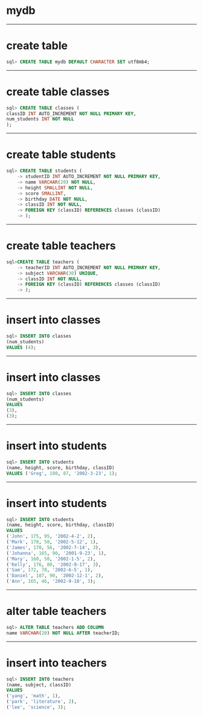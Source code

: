 # mydb
---
# create table
```sql
sql> CREATE TABLE mydb DEFAULT CHARACTER SET utf8mb4;
```
---
# create table classes
```sql
sql> CREATE TABLE classes (
classID INT AUTO_INCREMENT NOT NULL PRIMARY KEY, 
num_students INT NOT NULL
);
```
---
# create table students
```sql
sql> CREATE TABLE students (
    -> studentID INT AUTO_INCREMENT NOT NULL PRIMARY KEY,
    -> name VARCHAR(20) NOT NULL,
    -> height SMALLINT NOT NULL,
    -> score SMALLINT,
    -> birthday DATE NOT NULL,
    -> classID INT NOT NULL,
    -> FOREIGN KEY (classID) REFERENCES classes (classID)
    -> );
```
---
# create table teachers
```sql
sql>CREATE TABLE teachers (
    -> teacherID INT AUTO_INCREMENT NOT NULL PRIMARY KEY,
    -> subject VARCHAR(30) UNIQUE,
    -> classID INT NOT NULL,
    -> FOREIGN KEY (classID) REFERENCES classes (classID)
    -> );
```
---
# insert into classes
```sql
sql> INSERT INTO classes 
(num_students)
VALUES (4);

```
---
# insert into classes
```sql
sql> INSERT INTO classes
(num_students)
VALUES 
(3),
(3);
```
---
# insert into students
```sql
sql> INSERT INTO students
(name, height, score, birthday, classID)
VALUES ('Greg', 180, 87, '2002-3-23', 1);
```
---
# insert into students
```sql
sql> INSERT INTO students
(name, height, score, birthday, classID)
VALUES
('John', 175, 95, '2002-4-2', 2),
('Mark', 178, 50, '2002-5-12', 1),
('James', 170, 56, '2002-7-14', 3),
('Johanna', 165, 90, '2001-9-23', 1),
('Mary', 160, 50, '2002-1-5', 2),
('Kelly', 176, 80, '2002-9-17', 3),
('Sam', 172, 78, '2002-6-5', 1),
('Daniel', 187, 90, '2002-12-1', 2),
('Ann', 165, 46, '2002-9-18', 3);

```
---
# alter table teachers
```sql
sql> ALTER TABLE teachers ADD COLUMN
name VARCHAR(20) NOT NULL AFTER teacherID;
```
---
# insert into teachers
```sql
sql> INSERT INTO teachers
(name, subject, classID)
VALUES
('yang', 'math', 1),
('park', 'literature', 2),
('lee', 'science', 3);
```


